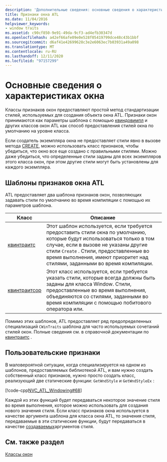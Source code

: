 ```yaml
---
description: 'Дополнительные сведения: основные сведения о характеристиках окон'
title: Признаки окна ATL
ms.date: 11/04/2016
helpviewer_keywords:
- window traits
ms.assetid: c90cf850-9e91-49da-9cf3-ad4efb30347d
ms.openlocfilehash: a42ef66afe09e0e528f05419799dce48c43b1bbf
ms.sourcegitcommit: d6af41e42699628c3e2e6063ec7b03931a49a098
ms.translationtype: MT
ms.contentlocale: ru-RU
ms.lasthandoff: 12/11/2020
ms.locfileid: "97157299"
---
```

# <a name="understanding-window-traits"></a>Основные сведения о характеристиках окна

Классы признаков окон предоставляют простой метод стандартизации стилей, используемых для создания объекта окна ATL. Признаки окон принимаются как параметры шаблона с помощью [квиндовимпл](../atl/reference/cwindowimpl-class.md) и других классов окон ATL как способ предоставления стилей окна по умолчанию на уровне класса.

Если создатель экземпляра окна не предоставляет стили явно в вызове метода [CREATE](../atl/reference/cwindowimpl-class.md#create), можно использовать класс признаков, чтобы убедиться, что окно все еще создано с правильными стилями. Можно даже убедиться, что определенные стили заданы для всех экземпляров этого класса окон, при этом другие стили могут быть установлены для каждого экземпляра.

## <a name="atl-window-traits-templates"></a>Шаблоны признаков окна ATL

ATL предоставляет два шаблона признаков окон, позволяющих задавать стили по умолчанию во время компиляции с помощью их параметров шаблона.

|Класс|Описание|
|-----------|-----------------|
|[квинтраитс](../atl/reference/cwintraits-class.md)|Этот шаблон используется, если требуется предоставить стили окна по умолчанию, которые будут использоваться только в том случае, если в вызове не указаны другие стили `Create` . Стили, предоставленные во время выполнения, имеют приоритет над стилями, заданными во время компиляции.|
|[квинтраитсор](../atl/reference/cwintraitsor-class.md)|Этот класс используется, если требуется указать стили, которые всегда должны быть заданы для класса Window. Стили, предоставленные во время выполнения, объединяются со стилями, заданными во время компиляции с помощью побитового оператора или.|

Помимо этих шаблонов, ATL предоставляет ряд предопределенных специализаций `CWinTraits` шаблона для часто используемых сочетаний стилей окон. Полные сведения см. в справочной документации по [квинтраитс](../atl/reference/cwintraits-class.md) .

## <a name="custom-window-traits"></a>Пользовательские признаки

В маловероятной ситуации, когда специализируется на одном из шаблонов, предоставляемых библиотекой ATL, и вам нужно создать собственный класс признаков, нужно просто создать класс, реализующий две статические функции: `GetWndStyle` и `GetWndStyleEx` :

[!code-cpp[NVC_ATL_Windowing#68](../atl/codesnippet/cpp/understanding-window-traits_1.h)]

Каждой из этих функций будет передаваться некоторое значение стиля во время выполнения, которое можно использовать для создания нового значения стиля. Если класс признаков окна используется в качестве аргумента шаблона для класса окна ATL, то значения стиля, передаваемые в эти статические функции, будут передаваться в качестве [создаваемых](../atl/reference/cwindowimpl-class.md#create)аргументов стиля.

## <a name="see-also"></a>См. также раздел

[Классы окон](../atl/atl-window-classes.md)
